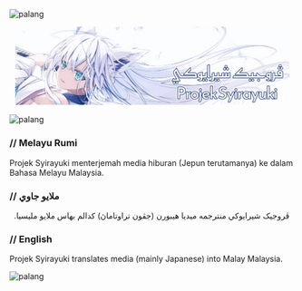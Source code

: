 <img src="https://user-images.githubusercontent.com/34799053/179371652-aba342b2-5559-44b2-af8f-2f1059a2b811.png" width="auto" alt="palang"></img>

<p style="text-align: center; margin: 10px;">
    <img src="profile/readme.png" width="auto" alt="banner"></img>
</p>

<img src="https://user-images.githubusercontent.com/34799053/179371652-aba342b2-5559-44b2-af8f-2f1059a2b811.png" width="auto" alt="palang"></img>

### // Melayu Rumi
Projek Syirayuki menterjemah media hiburan (Jepun terutamanya) ke dalam Bahasa Melayu Malaysia.
&nbsp;
### // ‮ملايو جاوي
‮ڤروجيک شيرايوکي منترجمه ميديا هيبورن (جڤون تراوتاماڽ) کدالم بهاس ملايو مليسيا.
&nbsp;

### // English
Projek Syirayuki translates media (mainly Japanese) into Malay Malaysia.

<img src="https://user-images.githubusercontent.com/34799053/179371652-aba342b2-5559-44b2-af8f-2f1059a2b811.png" width="auto" alt="palang"></img>
